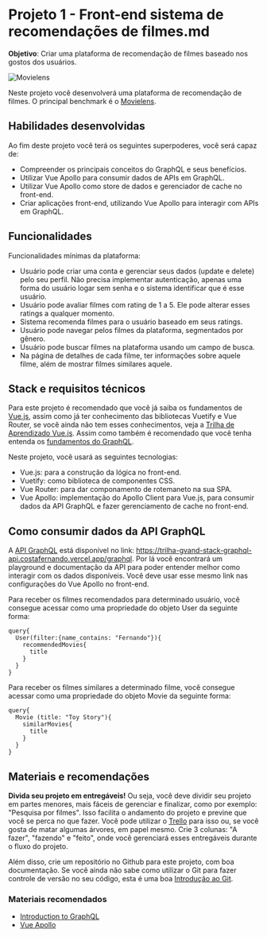 # Projeto 1 - Front-end sistema de recomendações de filmes.md

**Objetivo**: Criar uma plataforma de recomendação de filmes baseado nos gostos dos usuários.

![Movielens](https://movielens.org/images/site/main-screen.png)  

Neste projeto você desenvolverá uma plataforma de recomendação de filmes. O principal benchmark é o [Movielens](https://movielens.org).

## Habilidades desenvolvidas

Ao fim deste projeto você terá os seguintes superpoderes, você será capaz de:
* Compreender os principais conceitos do GraphQL e seus benefícios.
* Utilizar Vue Apollo para consumir dados de APIs em GraphQL.
* Utilizar Vue Apollo como store de dados e gerenciador de cache no front-end.
* Criar aplicações front-end, utilizando Vue Apollo para interagir com APIs em GraphQL.

## Funcionalidades

Funcionalidades mínimas da plataforma:
* Usuário pode criar uma conta e gerenciar seus dados (update e delete) pelo seu perfil. Não precisa implementar autenticação, apenas uma forma do usuário logar sem senha e o sistema identificar que é esse usuário.
* Usuário pode avaliar filmes com rating de 1 a 5. Ele pode alterar esses ratings a qualquer momento.
* Sistema recomenda filmes para o usuário baseado em seus ratings. 
* Usuário pode navegar pelos filmes da plataforma, segmentados por gênero.
* Usuário pode buscar filmes na plataforma usando um campo de busca.
* Na página de detalhes de cada filme, ter informações sobre aquele filme, além de mostrar filmes similares aquele.

## Stack e requisitos técnicos

Para este projeto é recomendado que você já saiba os fundamentos de [Vue.js](https://vuejs.org/), assim como já ter conhecimento das bibliotecas Vuetify e Vue Router, se você ainda não tem esses conhecimentos, veja a [Trilha de Aprendizado Vue.js](https://github.com/Jovens-Genios/Trilha-de-Aprendizado-Vue.js). Assim como também é recomendado que você tenha entenda os [fundamentos do GraphQL](https://graphql.org/learn/).

Neste projeto, você usará as seguintes tecnologias:
* Vue.js: para a construção da lógica no front-end.
* Vuetify: como biblioteca de componentes CSS.
* Vue Router: para dar componamento de rotemaneto na sua SPA.
* Vue Apollo: implementação do Apollo Client para Vue.js, para consumir dados da API GraphQL e fazer gerenciamento de cache no front-end.

## Como consumir dados da API GraphQL

A [API GraphQL](https://trilha-gvand-stack-graphql-api.costafernando.vercel.app/graphql) está disponível no link: https://trilha-gvand-stack-graphql-api.costafernando.vercel.app/graphql. Por lá você encontrará um playground e documentação da API para poder entender melhor como interagir com os dados disponíveis. Você deve usar esse mesmo link nas configurações do Vue Apollo no front-end.

Para receber os filmes recomendados para determinado usuário, você consegue acessar como uma propriedade do objeto User da seguinte forma:
```
query{
  User(filter:{name_contains: "Fernando"}){
    recommendedMovies{
      title
    }
  }
}
```

Para receber os filmes similares a determinado filme, você consegue acessar como uma propriedade do objeto Movie da seguinte forma:
```
query{
  Movie (title: "Toy Story"){
    similarMovies{
      title
    }
  }
}
```

## Materiais e recomendações

**Divida seu projeto em entregáveis!** Ou seja, você deve dividir seu projeto em partes menores, mais fáceis de gerenciar e finalizar, como por exemplo: "Pesquisa por filmes". Isso facilita o andamento do projeto e previne que você se perca no que fazer. Você pode utilizar o [Trello](https://trello.com/) para isso ou, se você gosta de matar algumas árvores, em papel mesmo. Crie 3 colunas: "A fazer", "fazendo" e "feito", onde você gerenciará esses entregáveis durante o fluxo do projeto.

Além disso, crie um repositório no Github para este projeto, com boa documentação. Se você ainda não sabe como utilizar o Git para fazer controle de versão no seu código, esta é uma boa [Introdução ao Git](https://blog.dankicode.com/introducao-ao-git-e-github/).

### Materiais recomendados

* [Introduction to GraphQL](https://graphql.org/learn/)
* [Vue Apollo](https://apollo.vuejs.org/)
